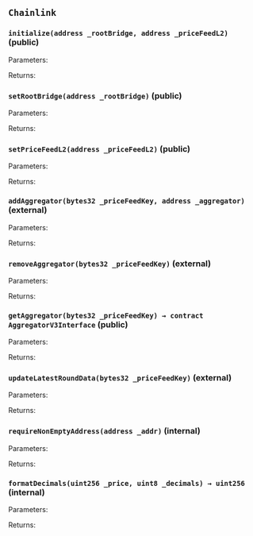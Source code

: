 ## `Chainlink`







### `initialize(address _rootBridge, address _priceFeedL2)` (public)





Parameters:

Returns:
### `setRootBridge(address _rootBridge)` (public)





Parameters:

Returns:
### `setPriceFeedL2(address _priceFeedL2)` (public)





Parameters:

Returns:
### `addAggregator(bytes32 _priceFeedKey, address _aggregator)` (external)





Parameters:

Returns:
### `removeAggregator(bytes32 _priceFeedKey)` (external)





Parameters:

Returns:
### `getAggregator(bytes32 _priceFeedKey) → contract AggregatorV3Interface` (public)





Parameters:

Returns:
### `updateLatestRoundData(bytes32 _priceFeedKey)` (external)





Parameters:

Returns:
### `requireNonEmptyAddress(address _addr)` (internal)





Parameters:

Returns:
### `formatDecimals(uint256 _price, uint8 _decimals) → uint256` (internal)





Parameters:

Returns:
